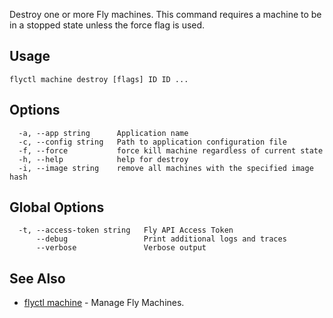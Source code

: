 Destroy one or more Fly machines.
This command requires a machine to be in a stopped state unless the force flag is used.


## Usage
~~~
flyctl machine destroy [flags] ID ID ...
~~~

## Options

~~~
  -a, --app string      Application name
  -c, --config string   Path to application configuration file
  -f, --force           force kill machine regardless of current state
  -h, --help            help for destroy
  -i, --image string    remove all machines with the specified image hash
~~~

## Global Options

~~~
  -t, --access-token string   Fly API Access Token
      --debug                 Print additional logs and traces
      --verbose               Verbose output
~~~

## See Also

* [flyctl machine](/docs/flyctl/machine/)	 - Manage Fly Machines.

